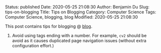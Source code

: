 Status: published
Date: 2020-05-25 21:08:30
Author: Benjamin Du
Slug: tips-on-blogging
Title: Tips on Blogging
Category: Computer Science
Tags: Computer Science, blogging, blog
Modified: 2020-05-25 21:08:30

This post contains tips for blogging @ [blog](https://github.com/dclong/blog).

1. Avoid using tags ending with a number. 
    For example, `cv2` should be avoid as it causes duplicated page navigation issues 
    (without extra configuration effort.)
